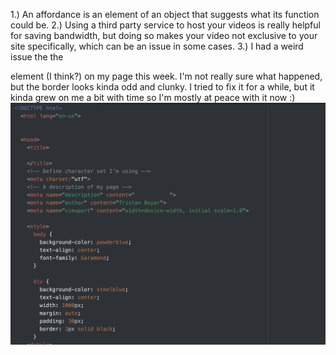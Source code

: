 1.) An affordance is an element of an object that suggests what its function could be.
2.) Using a third party service to host your videos is really helpful for saving bandwidth, but doing so makes your video not exclusive to your site specifically, which can be an issue in some cases.
3.) I had a weird issue the the <div> element (I think?) on my page this week. I'm not really sure what happened, but the border looks kinda odd and clunky. I tried to fix it for a while, but it kinda grew on me a bit with time so I'm mostly at peace with it now :)
![ScreenShot](./images/ScreenShot.png)

